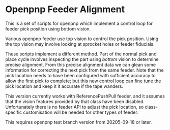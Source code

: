 # Openpnp Feeder Alignment

This is a set of scripts for openpnp which implement a control loop for feeder pick position
using bottom vision.

Various openpnp feeder use top vision to control the pick position. Using the top vision
may involve looking at sprocket holes or feeder fiducials.

These scripts implement a different method. Part of the normal pick and place cycle
involves inspecting the part using *bottom* vision to determine precise alignment. From
this precise alignment data we can glean some information for correcting the next pick
from the same feeder. Note that the pick location needs to have been configured with
sufficient accuracy to allow the first pick to complete; but this new control loop
can fine tune the pick location and keep it it accurate if the tape wanders.

This version currently works with ReferencePushPull feeder, and it assumes that the
vision features provided by that class have been disabled. Unfortunately there is no
feeder API to adjust the pick location, so class-specific customisation will be needed
for other types of feeder.

This requires openpnp test branch version from 20205-09-18 or later.
